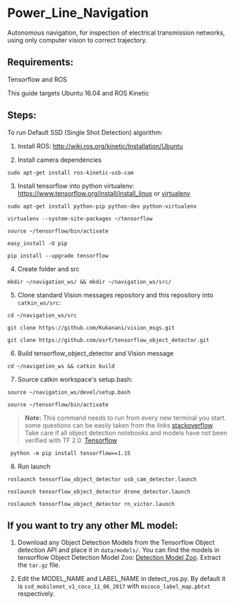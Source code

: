 # Power_Line_Navigation

Autonomous navigation, for inspection of electrical transmission networks, using only computer vision to correct trajectory.

## Requirements:

Tensorflow and ROS

This guide targets Ubuntu 16.04 and ROS Kinetic

## Steps:

To run Default SSD (Single Shot Detection) algorithm:

1. Install ROS: http://wiki.ros.org/kinetic/Installation/Ubuntu

2. Install camera dependencies

```
sudo apt-get install ros-kinetic-usb-cam
```

3. Install tensorflow into python virtualenv: https://www.tensorflow.org/install/install_linux or [virtualenv](https://pythonacademy.com.br/blog/python-e-virtualenv-como-programar-em-ambientes-virtuais)

```
sudo apt-get install python-pip python-dev python-virtualenv

virtualenv --system-site-packages ~/tensorflow

source ~/tensorflow/bin/activate

easy_install -U pip

pip install --upgrade tensorflow
```

4. Create folder and src

```
mkdir ~/navigation_ws/ && mkdir ~/navigation_ws/src/
```

5. Clone standard Vision messages repository and this repository into `catkin_ws/src`:

```
cd ~/navigation_ws/src

git clone https://github.com/Kukanani/vision_msgs.git

git clone https://github.com/osrf/tensorflow_object_detector.git
```

6. Build tensorflow_object_detector and Vision message

```
cd ~/navigation_ws && catkin build
```

7. Source catkin workspace's setup.bash:

```
source ~/navigation_ws/devel/setup.bash

source ~/tensorflow/bin/activate
```

> **Note:** This command needs to run from every new terminal you start. some questions can be easily taken from the links [stackoverflow](https://stackoverflow.com/questions/57614436/od-graph-def-tf-graphdef-attributeerror-module-tensorflow-has-no-attribut). Take care if all object detection notebooks and models have not been verified with TF 2.0. [Tensorflow](https://github.com/tensorflow/models/issues/7703)

```
 python -m pip install tensorflow==1.15
```

8. Run launch

```
roslaunch tensorflow_object_detector usb_cam_detector.launch

roslaunch tensorflow_object_detector drone_detector.launch

roslaunch tensorflow_object_detector rn_victor.launch
```

## If you want to try any other ML model:

1. Download any Object Detection Models from the Tensorflow Object detection API and place it in `data/models/`. You can find the models in tensorflow Object Detection Model Zoo: [Detection Model Zoo](https://github.com/tensorflow/models/blob/master/research/object_detection/g3doc/detection_model_zoo.md). Extract the `tar.gz` file.

2. Edit the MODEL_NAME and LABEL_NAME in detect_ros.py. By default it is `ssd_mobilenet_v1_coco_11_06_2017` with `mscoco_label_map.pbtxt` respectively. 

